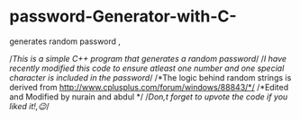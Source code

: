 # password-Generator-with-C-
generates random password ,


/*This is a simple C++ program that generates a random password*/
/*I have recently modified this code to ensure atleast one number and one special character is included in the password*/
/*The logic behind random strings is derived from http://www.cplusplus.com/forum/windows/88843/*/
/*Edited and Modified by nurain and abdul */
/*Don,t forget to upvote the code if you liked it!,😉*/
